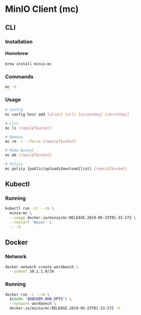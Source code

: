 # MinIO Client (mc)

## CLI

### Installation

#### Homebrew

```sh
brew install minio-mc
```

### Commands

```sh
mc -h
```

### Usage

```sh
# Config
mc config host add [alias] [url] [accesskey] [secretkey]

# List
mc ls [repo]/[bucket]

# Remove
mc rm -r --force [repo]/[bucket]

# Make Bucket
mc mb [repo]/[bucket]

# Policy
mc policy [public|upload|download|list] [repo]/[bucket]
```

<!--
mc --insecure alias set minio https://${MINIO_SERVICE_HOST}:${MINIO_SERVICE_PORT_HTTP_MINIO} "${MINIO_ROOT_USER}" "${MINIO_ROOT_PASSWORD}"

mc --insecure cp report-${HOSTNAME}.html minio/artillery
-->

## Kubectl

### Running

```sh
kubectl run -it --rm \
  minio-mc \
  --image docker.io/minio/mc:RELEASE.2019-05-23T01-33-27Z \
  --restart 'Never' \
  -- -h
```

## Docker

### Network

```sh
docker network create workbench \
  --subnet 10.1.1.0/24
```

### Running

```sh
docker run -i --rm \
  $(echo "$DOCKER_RUN_OPTS") \
  --network workbench \
  docker.io/minio/mc:RELEASE.2019-05-23T01-33-27Z -h
```
